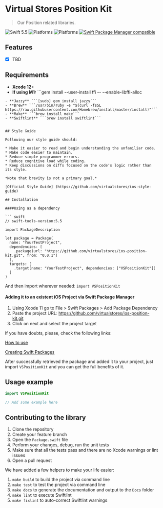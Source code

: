 # Virtual Stores Position Kit

> Our Position related libraries.

![Swift 5.5](https://img.shields.io/badge/Swift-5.5-orange.svg)
![Platforms](https://img.shields.io/badge/Xcode-12-orange.svg?style=flat)
![Platforms](https://img.shields.io/badge/platform-iOS-orange.svg?style=flat)
[![Swift Package Manager compatible](https://img.shields.io/badge/Swift%20Package%20Manager-compatible-orange.svg)](https://github.com/apple/swift-package-manager)

## Features

- [x] TBD

## Requirements

- **Xcode 12+**
- **If using M1:** ```gem install --user-install ffi -- --enable-libffi-alloc
```
- **Jazzy** ```[sudo] gem install jazzy```
- **Brew** ```/usr/bin/ruby -e "$(curl -fsSL https://raw.githubusercontent.com/Homebrew/install/master/install)"```
- **Make** ```brew install make```
- **Swiftlint** ```brew install swiftlint```


## Style Guide

Following our style guide should:

* Make it easier to read and begin understanding the unfamiliar code.
* Make code easier to maintain.
* Reduce simple programmer errors.
* Reduce cognitive load while coding.
* Keep discussions on diffs focused on the code's logic rather than its style.

*Note that brevity is not a primary goal.*

[Official Style Guide] (https://github.com/virtualstores/ios-style-guide)

## Installation

####Using as a dependency

``` swift
// swift-tools-version:5.5

import PackageDescription

let package = Package(
  name: "YourTestProject",
  dependencies: [
    .package(url: "https://github.com/virtualstores/ios-position-kit.git", from: "0.0.1")
  ],
  targets: [
    .target(name: "YourTestProject", dependencies: ["VSPositionKit"])
  ]
)
```
And then import wherever needed: ```import VSPositionKit```

#### Adding it to an existent iOS Project via Swift Package Manager

1. Using Xcode 11 go to File > Swift Packages > Add Package Dependency
2. Paste the project URL: https://github.com/virtualstores/ios-position-kit.git
3. Click on next and select the project target

If you have doubts, please, check the following links:

[How to use](https://developer.apple.com/videos/play/wwdc2019/408/)

[Creating Swift Packages](https://developer.apple.com/videos/play/wwdc2019/410/)

After successfully retrieved the package and added it to your project, just import `VSPositionKit` and you can get the full benefits of it.


## Usage example

```swift
import VSPositionKit

// Add some example here
```

## Contributing to the library

1. Clone the repository
2. Create your feature branch
3. Open the `Package.swift` file
4. Perform your changes, debug, run the unit tests
5. Make sure that all the tests pass and there are no Xcode warnings or lint issues
6. Open a pull request

We have added a few helpers to make your life easier:

1. ```make build``` to build the project via command line
2. ```make test``` to test the project via command line
3. ```make docs``` to generate the documentation and output to the `Docs` folder
4. ```make lint``` to execute Swiftlint
5. ```make fixlint``` to auto-correct Swiftlint warnings
